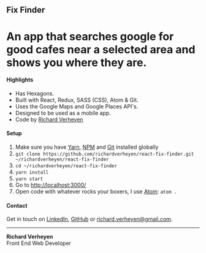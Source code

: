 ## Fix Finder
# An app that searches google for good cafes near a selected area and shows you where they are.

#### Highlights
* Has Hexagons.
* Built with React, Redux, SASS (CSS), Atom & Git.
* Uses the Google Maps and Google Places API's.
* Designed to be used as a mobile app.
* Code by [Richard Verheyen](https://github.com/richardverheyen)

#### Setup
1. Make sure you have [Yarn](https://yarnpkg.com/en/), [NPM](https://nodejs.org/en/download/) and [Git](https://git-scm.com/book/en/v2/Getting-Started-Installing-Git) installed globally
2. `git clone https://github.com/richardverheyen/react-fix-finder.git ~/richardverheyen/react-fix-finder`
3. `cd ~/richardverheyen/react-fix-finder`
4. `yarn install`
5. `yarn start`
5. Go to [http://localhost:3000/](http://localhost:3000/)
6. Open code with whatever rocks your boxers, I use [Atom](https://atom.io/): `atom .`

#### Contact
Get in touch on [LinkedIn](https://www.linkedin.com/in/richard-verheyen-3bb050108/), [GitHub](https://github.com/richardverheyen) or <a href="mailto:richard.verheyen@gmail.com" target="_blank">richard.verheyen@gmail.com</a>.

--------------

**Richard Verheyen**  
Front End Web Developer
